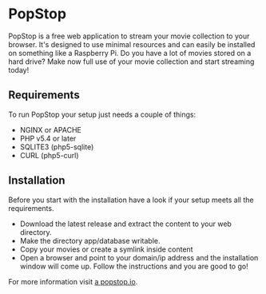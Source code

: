 # PopStop #

PopStop is a free web application to stream your movie collection to your browser. It's designed to use minimal resources and can easily be installed on something like a Raspberry Pi.
Do you have a lot of movies stored on a hard drive? Make now full use of your movie collection and start streaming today!

## Requirements ##

To run PopStop your setup just needs a couple of things:

* NGINX or APACHE
* PHP v5.4 or later
* SQLITE3 (php5-sqlite)
* CURL (php5-curl)

## Installation ##

Before you start with the installation have a look if your setup meets all the requirements.

* Download the latest release and extract the content to your web directory.
* Make the directory app/database writable.
* Copy your movies or create a symlink inside content
* Open a browser and point to your domain/ip address and the installation window will come up. Follow the instructions and you are good to go!

For more information visit [a popstop.io](http://popstop.io).
